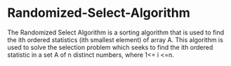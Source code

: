 # Randomized-Select-Algorithm
The Randomized Select Algorithm is a sorting algorithm that is used to find the ith ordered statistics (ith smallest element) of array A. This algorithm is used to solve the selection problem which seeks to find the ith ordered statistic in a set A of n distinct numbers, where 1&lt;= i &lt;=n.
